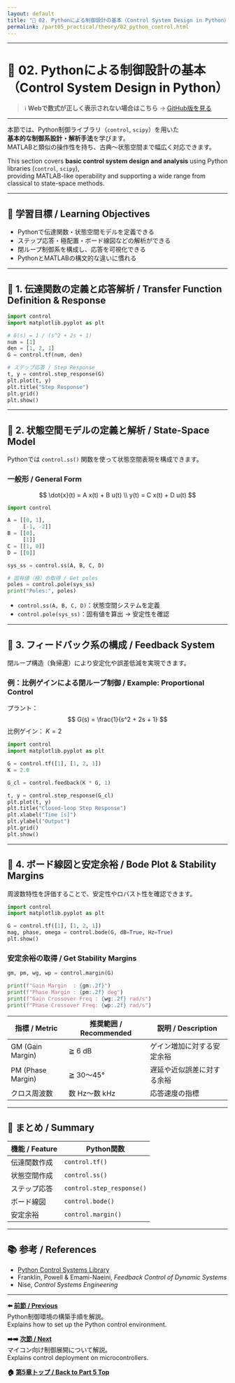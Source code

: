 ```yaml
---
layout: default
title: "🐍 02. Pythonによる制御設計の基本（Control System Design in Python）"
permalink: /part05_practical/theory/02_python_control.html
---
```


---

# 🐍 02. Pythonによる制御設計の基本（Control System Design in Python）

> ℹ️ **Webで数式が正しく表示されない場合はこちら** → [GitHub版を見る](https://github.com/Samizo-AITL/EduController/blob/main/part05_practical/theory/02_python_control.md)

---

本節では、Python制御ライブラリ（`control`, `scipy`）を用いた  
**基本的な制御系設計・解析手法**を学びます。  
MATLABと類似の操作性を持ち、古典〜状態空間まで幅広く対応できます。

This section covers **basic control system design and analysis** using Python libraries (`control`, `scipy`),  
providing MATLAB-like operability and supporting a wide range from classical to state-space methods.

---

## 🎯 学習目標 / Learning Objectives

- Pythonで伝達関数・状態空間モデルを定義できる  
- ステップ応答・極配置・ボード線図などの解析ができる  
- 閉ループ制御系を構成し、応答を可視化できる  
- PythonとMATLABの構文的な違いに慣れる  

---

## 🔁 1. 伝達関数の定義と応答解析 / Transfer Function Definition & Response

```python
import control
import matplotlib.pyplot as plt

# G(s) = 1 / (s^2 + 2s + 1)
num = [1]
den = [1, 2, 1]
G = control.tf(num, den)

# ステップ応答 / Step Response
t, y = control.step_response(G)
plt.plot(t, y)
plt.title("Step Response")
plt.grid()
plt.show()
```

---

## 🧮 2. 状態空間モデルの定義と解析 / State-Space Model

Pythonでは `control.ss()` 関数を使って状態空間表現を構成できます。

### 一般形 / General Form
$$
\dot{x}(t) = A x(t) + B u(t) \\
y(t) = C x(t) + D u(t)
$$

```python
import control

A = [[0, 1],
     [-1, -2]]
B = [[0],
     [1]]
C = [[1, 0]]
D = [[0]]

sys_ss = control.ss(A, B, C, D)

# 固有値（極）の取得 / Get poles
poles = control.pole(sys_ss)
print("Poles:", poles)
```
- `control.ss(A, B, C, D)`：状態空間システムを定義  
- `control.pole(sys_ss)`：固有値を算出 → 安定性を確認  

---

## 🔁 3. フィードバック系の構成 / Feedback System

閉ループ構造（負帰還）により安定化や誤差低減を実現できます。

### 例：比例ゲインによる閉ループ制御 / Example: Proportional Control

プラント：
$$
G(s) = \frac{1}{s^2 + 2s + 1}
$$
比例ゲイン： $K=2$

```python
import control
import matplotlib.pyplot as plt

G = control.tf([1], [1, 2, 1])
K = 2.0

G_cl = control.feedback(K * G, 1)

t, y = control.step_response(G_cl)
plt.plot(t, y)
plt.title("Closed-loop Step Response")
plt.xlabel("Time [s]")
plt.ylabel("Output")
plt.grid()
plt.show()
```

---

## 🔁 4. ボード線図と安定余裕 / Bode Plot & Stability Margins

周波数特性を評価することで、安定性やロバスト性を確認できます。

```python
import control
import matplotlib.pyplot as plt

G = control.tf([1], [1, 2, 1])
mag, phase, omega = control.bode(G, dB=True, Hz=True)
plt.show()
```

### 安定余裕の取得 / Get Stability Margins
```python
gm, pm, wg, wp = control.margin(G)

print(f"Gain Margin  : {gm:.2f}")
print(f"Phase Margin : {pm:.2f} deg")
print(f"Gain Crossover Freq : {wg:.2f} rad/s")
print(f"Phase Crossover Freq: {wp:.2f} rad/s")
```

| 指標 / Metric     | 推奨範囲 / Recommended | 説明 / Description |
|------------------|------------------------|--------------------|
| GM (Gain Margin) | ≧ 6 dB                 | ゲイン増加に対する安定余裕 |
| PM (Phase Margin)| ≧ 30〜45°               | 遅延や近似誤差に対する余裕 |
| クロス周波数      | 数 Hz〜数 kHz            | 応答速度の指標 |

---

## 📘 まとめ / Summary

| 機能 / Feature            | Python関数 |
|---------------------------|------------|
| 伝達関数作成               | `control.tf()` |
| 状態空間作成               | `control.ss()` |
| ステップ応答               | `control.step_response()` |
| ボード線図                 | `control.bode()` |
| 安定余裕                   | `control.margin()` |

---

## 📚 参考 / References

- [Python Control Systems Library](https://python-control.readthedocs.io/)  
- Franklin, Powell & Emami-Naeini, *Feedback Control of Dynamic Systems*  
- Nise, *Control Systems Engineering*  

---

**⬅️ [前節 / Previous](https://samizo-aitl.github.io/EduController/part05_practical/theory/01_simulation_setup.html)**  
Python制御環境の構築手順を解説。  
Explains how to set up the Python control environment.

**➡️➡️ [次節 / Next](https://samizo-aitl.github.io/EduController/part05_practical/theory/03_embedded_control.html)**  
マイコン向け制御展開について解説。  
Explains control deployment on microcontrollers.

**🏠 [第5章トップ / Back to Part 5 Top](https://samizo-aitl.github.io/EduController/part05_practical/)**
